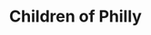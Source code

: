 ---
pid: LS76
title: Children of Philly
location_transcription: West Philly
zipcode: '22101'
outside_phl: 'McLean VA '
neighborhood: 
age: '20'
age_range: 20-29
instagram: 
image_file_name: LS_76.jpg
proposal_transcription: monument of children of philly holding hand in circle w/ symbol
  of liberty bell in middle
topic: Philadelphia
topic_summary: '0'
type: Other No Form
keywords_other: children, liberty bell
credit: Lindsay
image_labels: 
twitter: 
facebook: 
permalink: "/monuments/ls76/"
layout: item-page
---